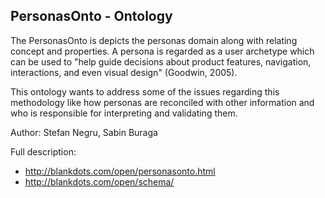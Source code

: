 ## PersonasOnto - Ontology

The PersonasOnto is depicts the personas domain along with relating concept and properties. A persona is regarded as a user archetype which can be used to "help guide decisions about product features, navigation, interactions, and even visual design" (Goodwin, 2005).

This ontology wants to address some of the issues regarding this methodology like how personas are reconciled with other information and who is responsible for interpreting and validating them.

Author: Stefan Negru, Sabin Buraga

Full description:
* http://blankdots.com/open/personasonto.html
* http://blankdots.com/open/schema/

